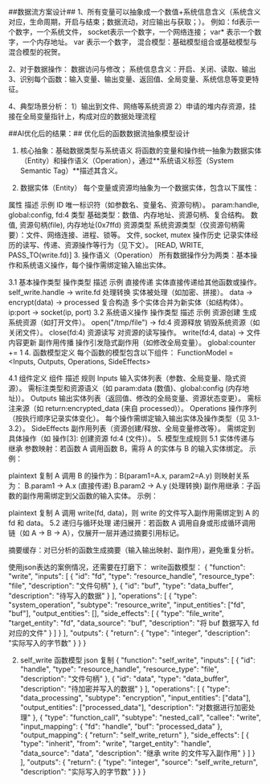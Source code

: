 ##数据流方案设计##
1、所有变量可以抽象成一个数值+系统信息含义（系统含义对应，生命周期，开启与结束；数据流动，对应输出与获取；）。
    例如：fd表示一个数字，一个系统文件，
    socket表示一个数字，一个网络连接；
    var* 表示一个数字，一个内存地址。
    var 表示一个数字，
    混合模型：基础模型组合或基础模型与混合模型的祝贺。

2、对于数据操作：
    数据访问与修改；
    系统信息含义：开启、关闭、读取、输出
3、识别每个函数：输入变量、输出变量、返回值、全局变量、系统信息等变更特征。

4、典型场景分析：
1）输出到文件、网络等系统资源
2）申请的堆内存资源，挂接在全局变量指针上，构成对应的数据处理流程






##AI优化后的结果：##
优化后的函数数据流抽象模型设计
1. 核心抽象：基础数据类型与系统语义
将函数的变量和操作统一抽象为数据实体（Entity）和操作语义（Operation），通过**系统语义标签（System Semantic Tag）**描述其含义。

2. 数据实体（Entity）
每个变量或资源均抽象为一个数据实体，包含以下属性：

属性	描述	示例
ID	唯一标识符（如参数名、变量名、资源句柄）。	param:handle, global:config, fd:4
类型	基础类型：数值、内存地址、资源句柄、复合结构。	数值, 资源句柄(file), 内存地址(0x7ffd)
资源类型	系统资源类型（仅资源句柄需要）：文件、网络连接、进程、锁等。	文件, socket, mutex
操作历史	记录实体经历的读写、传递、资源操作等行为（见下文）。	[READ, WRITE, PASS_TO(write.fd)]
3. 操作语义（Operation）
所有数据操作分为两类：基本操作和系统语义操作，每个操作需绑定输入输出实体。

3.1 基本操作类型
操作类型	描述	示例
直接传递	实体直接传递给其他函数或操作。	self_write.handle → write.fd
处理转换	实体被处理（如加密、拼接）。	data → encrypt(data) → processed
复合构造	多个实体合并为新实体（如结构体）。	ip:port → socket(ip, port)
3.2 系统语义操作
操作类型	描述	示例
资源创建	生成系统资源（如打开文件）。	open("/tmp/file") → fd:4
资源释放	销毁系统资源（如关闭文件）。	close(fd:4)
资源读写	对资源的读写操作。	write(fd:4, data) → 文件内容更新
副作用传播	操作引发隐式副作用（如修改全局变量）。	global:counter += 1
4. 函数模型定义
每个函数的模型包含以下组件：
FunctionModel = <Inputs, Outputs, Operations, SideEffects>

4.1 组件定义
组件	描述	规则
Inputs	输入实体列表（参数、全局变量、隐式资源）。	需标注类型和资源语义（如 param:data (数值)、global:config (内存地址)）。
Outputs	输出实体列表（返回值、修改的全局变量、资源状态变更）。	需标注来源（如 return:encrypted_data (来自 processed)）。
Operations	操作序列（按执行顺序记录实体变化）。	每个操作需绑定输入输出实体及操作类型（见 3.1-3.2）。
SideEffects	副作用列表（资源创建/释放、全局变量修改等）。	需绑定到具体操作（如 操作[3]: 创建资源 fd:4 (文件)）。
5. 模型生成规则
5.1 实体传递与继承
参数映射：若函数 A 调用函数 B，需将 A 的实体与 B 的输入实体绑定。
示例：

plaintext
复制
A 调用 B 的操作为：B(param1=A.x, param2=A.y)
则映射关系为：
B.param1 → A.x (直接传递)
B.param2 → A.y (处理转换)
副作用继承：子函数的副作用需绑定到父函数的输入实体。
示例：

plaintext
复制
A 调用 write(fd, data)，则 write 的文件写入副作用需绑定到 A 的 fd 和 data。
5.2 递归与循环处理
递归展开：若函数 A 调用自身或形成循环调用链（如 A → B → A），仅展开一层并通过摘要引用标记。

摘要缓存：对已分析的函数生成摘要（输入输出映射、副作用），避免重复分析。



使用json表达的案例情况，还需要在打磨下：
write函数模型：
{
  "function": "write",
  "inputs": [
    {
      "id": "fd",
      "type": "resource_handle",
      "resource_type": "file",
      "description": "文件句柄"
    },
    {
      "id": "buf",
      "type": "data_buffer",
      "description": "待写入的数据"
    }
  ],
  "operations": [
    {
      "type": "system_operation",
      "subtype": "resource_write",
      "input_entities": ["fd", "buf"],
      "output_entities": [],
      "side_effects": [
        {
          "type": "file_write",
          "target_entity": "fd",
          "data_source": "buf",
          "description": "将 buf 数据写入 fd 对应的文件"
        }
      ]
    }
  ],
  "outputs": {
    "return": {
      "type": "integer",
      "description": "实际写入的字节数"
    }
  }
}

2. self_write 函数模型
json
复制
{
  "function": "self_write",
  "inputs": [
    {
      "id": "handle",
      "type": "resource_handle",
      "resource_type": "file",
      "description": "文件句柄"
    },
    {
      "id": "data",
      "type": "data_buffer",
      "description": "待加密并写入的数据"
    }
  ],
  "operations": [
    {
      "type": "data_processing",
      "subtype": "encryption",
      "input_entities": ["data"],
      "output_entities": ["processed_data"],
      "description": "对数据进行加密处理"
    },
    {
      "type": "function_call",
      "subtype": "nested_call",
      "callee": "write",
      "input_mapping": {
        "fd": "handle",
        "buf": "processed_data"
      },
      "output_mapping": {
        "return": "self_write_return"
      },
      "side_effects": [
        {
          "type": "inherit",
          "from": "write",
          "target_entity": "handle",
          "data_source": "data",
          "description": "继承 write 的文件写入副作用"
        }
      ]
    }
  ],
  "outputs": {
    "return": {
      "type": "integer",
      "source": "self_write_return",
      "description": "实际写入的字节数"
    }
  }
}